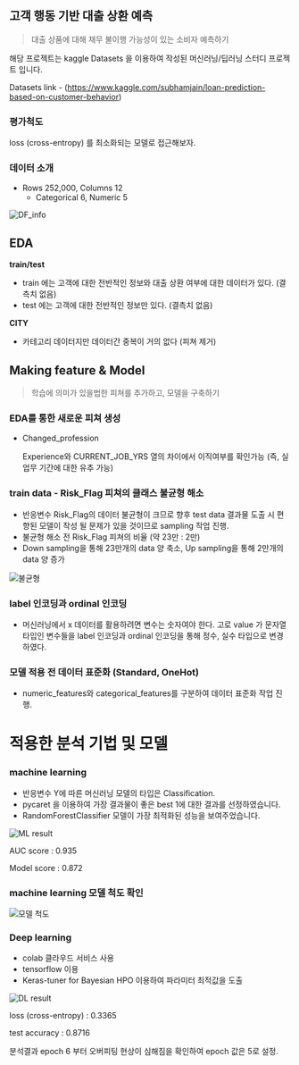 ## 고객 행동 기반 대출 상환 예측

> 대출 상품에 대해 채무 불이행 가능성이 있는 소비자 예측하기

해당 프로젝트는 kaggle Datasets 을 이용하여 작성된 머신러닝/딥러닝 스터디 프로젝트 입니다.

Datasets link - (https://www.kaggle.com/subhamjain/loan-prediction-based-on-customer-behavior)



### 평가척도

loss (cross-entropy) 를 최소화되는 모델로 접근해보자.

### **데이터 소개**

- Rows 252,000, Columns 12
  - Categorical 6, Numeric 5

![DF_info](https://user-images.githubusercontent.com/84762599/153588655-b16a0ffe-d100-4173-921f-e5a134693d60.png)



## EDA

**train/test**

- train 에는 고객에 대한 전반적인 정보와 대출 상환 여부에 대한 데이터가 있다. (결측치 없음)
- test 에는 고객에 대한 전반적인 정보만 있다. (결측치 없음)

**CITY**

- 카테고리 데이터지만 데이터간 중복이 거의 없다 (피쳐 제거)



## Making feature & Model

> 학습에 의미가 있을법한 피쳐를 추가하고, 모델을 구축하기



###  **EDA를 통한 새로운 피쳐 생성**

- Changed_profession

  Experience와 CURRENT_JOB_YRS 열의 차이에서 이직여부를 확인가능 (즉, 실 업무 기간에 대한 유추 가능)

  

### **train data -  Risk_Flag 피쳐의 클래스 불균형 해소**

- 반응변수 Risk_Flag의 데이터 불균형이 크므로 향후 test data 결과물 도출 시 편향된 모델이 작성 될 문제가 있을 것이므로 sampling 작업 진행.
- 불균형 해소 전 Risk_Flag 피쳐의  비율 (약 23만 : 2만)
- Down sampling을 통해 23만개의 data 양 축소, Up sampling을 통해 2만개의 data 양 증가

![불균형](https://user-images.githubusercontent.com/84762599/153588831-ed2f59e3-c252-4860-91c5-005dc320f022.png)

### label 인코딩과 ordinal 인코딩

- 머신러닝에서 x 데이터를 활용하려면 변수는 숫자여야 한다. 고로 value 가 문자열 타입인 변수들을 label 인코딩과 ordinal 인코딩을 통해 정수, 실수 타입으로 변경하였다.

### 모델 적용 전 데이터 표준화 (Standard, OneHot)

- numeric_features와 categorical_features를 구분하여 데이터 표준화 작업 진행.



# 적용한 분석 기법 및 모델

### machine learning

- 반응변수 Y에 따른 머신러닝 모델의 타입은 Classification.
- pycaret 을 이용하여 가장 결과물이 좋은 best 1에 대한 결과를 선정하였습니다.
- RandomForestClassifier 모델이 가장 최적화된 성능을 보여주었습니다.

![ML result](https://user-images.githubusercontent.com/84762599/153588906-201e1f3e-ab1c-4b80-813b-c528c372019e.png)

AUC score : 0.935

Model score : 0.872



### machine learning 모델 척도 확인

![모델 척도](https://user-images.githubusercontent.com/84762599/153589247-5dde8df6-a72b-4bc7-933c-99c097ea57ef.png)

### Deep learning

- colab 클라우드 서비스 사용 
- tensorflow 이용
- Keras-tuner for Bayesian HPO 이용하여 파라미터 최적값을 도출

![DL result](https://user-images.githubusercontent.com/84762599/153588982-fd525187-e970-4946-aad4-6942bfa2df90.png)

loss (cross-entropy) : 0.3365

test accuracy : 0.8716

분석결과 epoch 6 부터 오버피팅 현상이 심해짐을 확인하여 epoch 값은 5로 설정.

